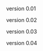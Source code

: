



version 0.01
<script>
        const calendarBody = document.getElementById("calendar-body");
        const monthAndYear = document.getElementById("monthAndYear");
        const currentDate = new Date();
        let currentYear = currentDate.getFullYear();
        let currentMonth = currentDate.getMonth();

        function generateCalendar(year, month) {
            calendarBody.innerHTML = "";
            const firstDayOfMonth = new Date(year, month, 1);
            const daysInMonth = new Date(year, month + 1, 0).getDate();
            let dayCounter = 1;

            monthAndYear.textContent = `${getMonthName(month)} ${year}`;

            let row; // Variable para la fila actual

            for (let i = 0; i < 6; i++) {
                row = document.createElement("tr");
                for (let j = 0; j < 7; j++) {
                    const cell = document.createElement("td");
                    if (i === 0 && j < firstDayOfMonth.getDay()) {
                        cell.textContent = "";
                    } else if (dayCounter <= daysInMonth) {
                        cell.textContent = dayCounter;
                        dayCounter++;
                    }
                    row.appendChild(cell);
                }
                calendarBody.appendChild(row);

                // Si hemos completado todos los días del mes, sal del bucle
                if (dayCounter > daysInMonth) {
                    break;
                }
            }
        }

        function getMonthName(month) {
            const months = [
                "Enero",
                "Febrero",
                "Marzo",
                "Abril",
                "Mayo",
                "Junio",
                "Julio",
                "Agosto",
                "Septiembre",
                "Octubre",
                "Noviembre",
                "Diciembre",
            ];
            return months[month];
        }

        function nextMonth() {
            currentMonth++;
            if (currentMonth > 11) {
                currentMonth = 0;
                currentYear++;
            }
            generateCalendar(currentYear, currentMonth);
        }

        function prevMonth() {
            currentMonth--;
            if (currentMonth < 0) {
                currentMonth = 11;
                currentYear--;
            }
            generateCalendar(currentYear, currentMonth);
        }

        // Botones para navegar entre los meses
        document
            .getElementById("nextMonthBtn")
            .addEventListener("click", nextMonth);
        document
            .getElementById("prevMonthBtn")
            .addEventListener("click", prevMonth);

        // Genera el calendario actual
        generateCalendar(currentYear, currentMonth);
    </script>






version 0.02
<script>
    const calendarBody = document.getElementById("calendar-body");
    const monthAndYear = document.getElementById("monthAndYear");
    const currentDate = new Date();
    let currentYear = currentDate.getFullYear();
    let currentMonth = currentDate.getMonth();

    function generateCalendar(year, month) {
        calendarBody.innerHTML = "";
        const firstDayOfMonth = new Date(year, month, 1);
        const daysInMonth = new Date(year, month + 1, 0).getDate();
        let dayCounter = 1;

        monthAndYear.textContent = `${getMonthName(month)} ${year}`;

        let row; // Variable para la fila actual

        for (let i = 0; i < 6; i++) {
            row = document.createElement("tr");
            for (let j = 0; j < 7; j++) {
                const cell = document.createElement("td");
                if (i === 0 && j < firstDayOfMonth.getDay()) {
                    cell.textContent = "";
                } else if (dayCounter <= daysInMonth) {
                    cell.textContent = dayCounter;
                    cell.setAttribute("data-date", `${year}-${month + 1}-${dayCounter}`);
                    dayCounter++;
                }
                row.appendChild(cell);
            }
            calendarBody.appendChild(row);
        }

        // Agrega un evento de clic a todas las celdas
        const cells = calendarBody.querySelectorAll("td");
        cells.forEach((cell) => {
            cell.addEventListener("click", handleDateClick);
        });
    }

    function getMonthName(month) {
        const months = [
            "Enero",
            "Febrero",
            "Marzo",
            "Abril",
            "Mayo",
            "Junio",
            "Julio",
            "Agosto",
            "Septiembre",
            "Octubre",
            "Noviembre",
            "Diciembre",
        ];
        return months[month];
    }

    function nextMonth() {
        currentMonth++;
        if (currentMonth > 11) {
            currentMonth = 0;
            currentYear++;
        }
        generateCalendar(currentYear, currentMonth);
    }

    function prevMonth() {
        currentMonth--;
        if (currentMonth < 0) {
            currentMonth = 11;
            currentYear--;
        }
        generateCalendar(currentYear, currentMonth);
    }

    function handleDateClick(event) {
        const dateClicked = event.target.getAttribute("data-date");
        if (dateClicked) {
            // Obtén la fecha haciendo clic en el atributo data-date
            const dateParts = dateClicked.split("-");
            const year = parseInt(dateParts[0]);
            const month = parseInt(dateParts[1]) - 1; // Resta 1 para el índice de meses
            const day = parseInt(dateParts[2]);

            // Agrega un párrafo y una imagen en función de la fecha
            const eventContainer = document.getElementById("event-container");
            eventContainer.innerHTML = `
                <p>Fecha seleccionada: ${day}/${month + 1}/${year}</p>
                <img src="imagen_evento.jpg" alt="Evento">
                <p>Descripción del evento para la fecha seleccionada.</p>
            `;
        }
    }

    // Botones para navegar entre los meses
    document
        .getElementById("nextMonthBtn")
        .addEventListener("click", nextMonth);
    document
        .getElementById("prevMonthBtn")
        .addEventListener("click", prevMonth);

    // Genera el calendario actual
    generateCalendar(currentYear, currentMonth);
</script>



version 0.03
<script>
    const calendarBody = document.getElementById("calendar-body");
    const monthAndYear = document.getElementById("monthAndYear");
    const currentDate = new Date();
    let currentYear = currentDate.getFullYear();
    let currentMonth = currentDate.getMonth();

    // Objeto para almacenar la descripción de los eventos por fecha
    const eventos = {
        "2023-09-02": "Descripción del evento para el 2 de Septiembre de 2023",
        // Agrega más eventos aquí en el formato "YYYY-MM-DD": "Descripción del evento"
    };

    function generateCalendar(year, month) {
        calendarBody.innerHTML = "";
        const firstDayOfMonth = new Date(year, month, 1);
        const daysInMonth = new Date(year, month + 1, 0).getDate();
        let dayCounter = 1;

        monthAndYear.textContent = `${getMonthName(month)} ${year}`;

        let row; // Variable para la fila actual

        for (let i = 0; i < 6; i++) {
            row = document.createElement("tr");
            for (let j = 0; j < 7; j++) {
                const cell = document.createElement("td");
                if (i === 0 && j < firstDayOfMonth.getDay()) {
                    cell.textContent = "";
                } else if (dayCounter <= daysInMonth) {
                    cell.textContent = dayCounter;
                    cell.setAttribute("data-date", `${year}-${month + 1}-${dayCounter}`);
                    dayCounter++;
                }
                row.appendChild(cell);
            }
            calendarBody.appendChild(row);

            // Si hemos completado todos los días del mes, sal del bucle
            if (dayCounter > daysInMonth) {
                break;
            }
        }

        // Agrega un evento de clic a todas las celdas
        const cells = calendarBody.querySelectorAll("td");
        cells.forEach((cell) => {
            cell.addEventListener("click", handleDateClick);
        });
    }

    function getMonthName(month) {
        const months = [
            "Enero",
            "Febrero",
            "Marzo",
            "Abril",
            "Mayo",
            "Junio",
            "Julio",
            "Agosto",
            "Septiembre",
            "Octubre",
            "Noviembre",
            "Diciembre",
        ];
        return months[month];
    }

    function nextMonth() {
        currentMonth++;
        if (currentMonth > 11) {
            currentMonth = 0;
            currentYear++;
        }
        generateCalendar(currentYear, currentMonth);
    }

    function prevMonth() {
        currentMonth--;
        if (currentMonth < 0) {
            currentMonth = 11;
            currentYear--;
        }
        generateCalendar(currentYear, currentMonth);
    }

    function handleDateClick(event) {
        const dateClicked = event.target.getAttribute("data-date");
        if (dateClicked) {
            // Formatea la fecha para que coincida con el formato en el objeto eventos (agrega ceros a la izquierda)
            const formattedDate = formatDate(dateClicked);
    
            // Obtén la descripción del evento en función de la fecha formateada
            const eventDescription = eventos[formattedDate];
    
            // Agrega un párrafo y una imagen en función de la fecha y la descripción del evento
            const eventContainer = document.getElementById("event-container");
            eventContainer.innerHTML = `
                <p>Fecha seleccionada: ${formattedDate}</p>
                <img src="imagen_evento.jpg" alt="Evento">
                <p>${eventDescription}</p>
            `;
        }
    }
    
    // Función para formatear la fecha (agrega ceros a la izquierda)
    function formatDate(date) {
        const [year, month, day] = date.split("-");
        return `${year}-${month.padStart(2, "0")}-${day.padStart(2, "0")}`;
    }

    // Botones para navegar entre los meses
    document
        .getElementById("nextMonthBtn")
        .addEventListener("click", nextMonth);
    document
        .getElementById("prevMonthBtn")
        .addEventListener("click", prevMonth);

    // Genera el calendario actual
    generateCalendar(currentYear, currentMonth);
</script>


version 0.04
<script>
    const calendarBody = document.getElementById("calendar-body");
    const monthAndYear = document.getElementById("monthAndYear");
    const currentDate = new Date();
    let currentYear = currentDate.getFullYear();
    let currentMonth = currentDate.getMonth();

    // Objeto para almacenar la descripción de los eventos por fecha
    const eventos = {
        "2023-09-02": "Descripción del evento para el 2 de Septiembre de 2023",
        // Agrega más eventos aquí en el formato "YYYY-MM-DD": "Descripción del evento"
    };

    function generateCalendar(year, month) {
        calendarBody.innerHTML = "";
        const firstDayOfMonth = new Date(year, month, 1);
        const daysInMonth = new Date(year, month + 1, 0).getDate();
        let dayCounter = 1;

        monthAndYear.textContent = `${getMonthName(month)} ${year}`;

        let row; // Variable para la fila actual

        for (let i = 0; i < 6; i++) {
            row = document.createElement("tr");
            for (let j = 0; j < 7; j++) {
                const cell = document.createElement("td");
                if (i === 0 && j < firstDayOfMonth.getDay()) {
                    cell.textContent = "";
                } else if (dayCounter <= daysInMonth) {
                    cell.textContent = dayCounter;
                    cell.setAttribute("data-date", `${year}-${month + 1}-${dayCounter}`);
                    dayCounter++;
                }
                row.appendChild(cell);
            }
            calendarBody.appendChild(row);

            // Si hemos completado todos los días del mes, sal del bucle
            if (dayCounter > daysInMonth) {
                break;
            }
        }

        // Agrega un evento de clic a todas las celdas
        const cells = calendarBody.querySelectorAll("td");
        cells.forEach((cell) => {
            cell.addEventListener("click", handleDateClick);
        });
    }

    function getMonthName(month) {
        const months = [
            "Enero",
            "Febrero",
            "Marzo",
            "Abril",
            "Mayo",
            "Junio",
            "Julio",
            "Agosto",
            "Septiembre",
            "Octubre",
            "Noviembre",
            "Diciembre",
        ];
        return months[month];
    }

    function nextMonth() {
        currentMonth++;
        if (currentMonth > 11) {
            currentMonth = 0;
            currentYear++;
        }
        generateCalendar(currentYear, currentMonth);
    }

    function prevMonth() {
        currentMonth--;
        if (currentMonth < 0) {
            currentMonth = 11;
            currentYear--;
        }
        generateCalendar(currentYear, currentMonth);
    }

    function handleDateClick(event) {
        const dateClicked = event.target.getAttribute("data-date");
        if (dateClicked) {
            // Formatea la fecha para que coincida con el formato en el objeto eventos (agrega ceros a la izquierda)
            const formattedDate = formatDate(dateClicked);
    
            // Obtén la descripción del evento en función de la fecha formateada
            const eventDescription = eventos[formattedDate];
    
            // Agrega un párrafo y una imagen en función de la fecha y la descripción del evento, o muestra un mensaje si no hay evento
            const eventContainer = document.getElementById("event-container");
            if (eventDescription) {
                eventContainer.innerHTML = `
                    <p>Fecha seleccionada: ${formattedDate}</p>
                    <img src="imagen_evento.jpg" alt="Evento">
                    <p>${eventDescription}</p>
                `;
            } else {
                eventContainer.innerHTML = `
                    <p>Fecha seleccionada: ${formattedDate}</p>
                    <p>No hay eventos para esta fecha.</p>
                `;
            }
        }
    }
    
    
    // Función para formatear la fecha (agrega ceros a la izquierda)
    function formatDate(date) {
        const [year, month, day] = date.split("-");
        return `${year}-${month.padStart(2, "0")}-${day.padStart(2, "0")}`;
    }

    // Botones para navegar entre los meses
    document
        .getElementById("nextMonthBtn")
        .addEventListener("click", nextMonth);
    document
        .getElementById("prevMonthBtn")
        .addEventListener("click", prevMonth);

    // Genera el calendario actual
    generateCalendar(currentYear, currentMonth);

</script>
